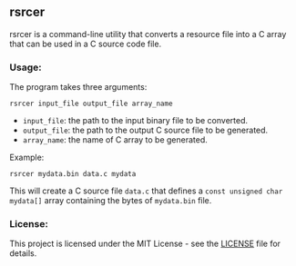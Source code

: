 ## rsrcer
rsrcer is a command-line utility that converts a resource file into a C array that can be used in a C source code file.

### Usage:
The program takes three arguments:
```
rsrcer input_file output_file array_name 
```

- `input_file`: the path to the input binary file to be converted. 
- `output_file`: the path to the output C source file to be generated.
- `array_name`: the name of C array to be generated.

Example:
```
rsrcer mydata.bin data.c mydata 
```
This will create a C source file `data.c` that defines a `const unsigned char mydata[]` array containing the bytes of `mydata.bin` file.

### License:
This project is licensed under the MIT License - see the [LICENSE](LICENSE) file for details.